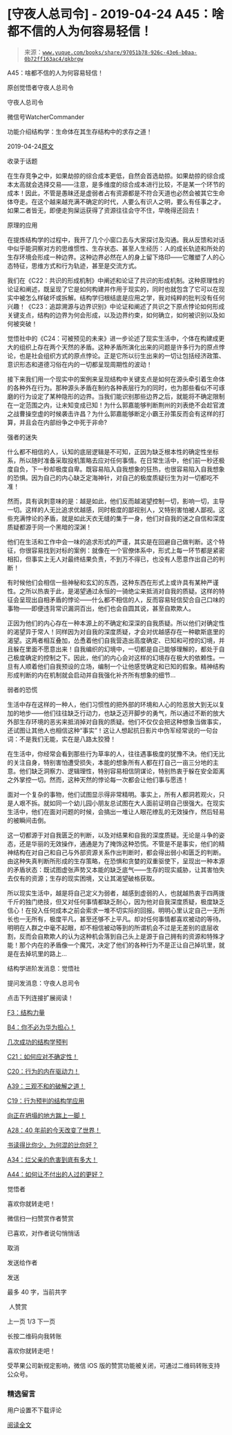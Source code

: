 # [守夜人总司令] - 2019-04-24 A45：啥都不信的人为何容易轻信！

> 来源：[`www.yuque.com/books/share/97051b78-926c-43e6-b0aa-0b72ff163ac4/qkbrgw`](https://www.yuque.com/books/share/97051b78-926c-43e6-b0aa-0b72ff163ac4/qkbrgw)



A45：啥都不信的人为何容易轻信！ 

原创觉悟者守夜人总司令 

守夜人总司令 

微信号WatcherCommander 

功能介绍结构学：生命体在其生存结构中的求存之道！ 

2019-04-24[原文](https://mp.weixin.qq.com/s?__biz=MzAxNDk1NjI2Mw==&mid=2247484452&idx=1&sn=d884d1e1c9543c81df6bdb8fa3e00983&chksm=9b8a27acacfdaeba4a2feda59f0e35a53b066105c6cba62dc25149727ffe8a3e2d55e0b62445&scene=27#wechat_redirect&cpage=388) 

收录于话题 

在生存竞争之中，如果劫掠的综合成本更低，自然会首选劫掠。如果劫掠的综合成本太高就会选择交易——注意，是多维度的综合成本进行比较，不是某一个环节的成本！因此，不管是愚昧还是虚弱者占有资源都是不符合天道也必然会被其它生命体夺走。在这个越来越充满不确定的时代，人要么有识人之明，要么有任事之才。如果二者皆无，即便走狗屎运获得了资源往往会守不住，早晚得还回去！ 

原理的应用 

在提炼结构学的过程中，我开了几个小窗口去与大家探讨及沟通。我从反馈和对话中似乎能洞察对方的思维惯性、生存状态、甚至人生经历：人的成长轨迹和所处的生存环境会形成一种边界。这种边界必然在人的身上留下烙印——它雕塑了人的心态特征，思维方式和行为轨迹，甚至是交流方式。 

我们在《C22：共识的形成机制》中阐述和论证了共识的形成机制。这种原理性的论证和阐述，既呈现了它是如何构建并作用于现实的，同时也就包含了它可以在现实中被怎么样破坏或拆解。结构学归根结底是应用之学，我对纯粹的批判没有任何兴趣！《C23：追踪溯源与边界识别》中论证和阐述了共识之下原点悖论如何形成关键支点，结构的边界为何会形成，以及边界约束，如何确立，如何被识别以及如何被突破！ 

觉悟社中的《C24：可被预见的未来》进一步论述了现实生活中，个体在构建成更大的组织上存在两个天然的矛盾。这种矛盾所演化出来的问题是许多行为的原点悖论，也是社会组织方式的原点悖论。正是它所以衍生出来的一切让包括经济政策、意识形态和道德习俗在内的一切都呈现周期性的波动！ 

接下来我们用一个现实中的案例来呈现结构中关键支点是如何在源头牵引着生命体的各种外在行为。那种源头矛盾在制约各种表层行为的同时，也为那些看似不可琢磨的行为设定了某种隐形的边界。当我们能识别那些边界之后，就能将不确定限制在一定范围之内，让未知变成已知！为什么郭嘉能够判断荆州的刘表绝不会趁官渡之战曹操空虚的时候袭击许昌？为什么郭嘉能够断定小霸王孙策反而会有这样的打算，并且会在内部纷争之中死于非命? 

强者的迷失 

什么都不相信的人，认知的底层逻辑是不可知，正因为缺乏根本性的确定性坐标系，所以随时准备采取投机策略去应对任何事情。在日常生活中，他们前一秒还极度自负，下一秒却极度自卑。既容易陷入自我想象的狂热，也很容易陷入自我想象的恐惧。因为自己的内心缺乏定海神针，对自己的极度质疑衍生为对一切都吃不准！ 

然而，具有讽刺意味的是：越是如此，他们反而越渴望控制一切，影响一切，主导一切。这样的人无比追求优越感，同时极度的鄙视别人，又特别害怕被人鄙视。这些充满悖论的矛盾，就是如此天衣无缝的集于一身，他们对自我的迷之自信和深度质疑都源于同一个黑暗的深渊！ 

他们在生活和工作中会一味的追求形式的严谨，其实是在回避自己做判断。这个特征，你很容易找到对标的案例：就像在一个官僚体系中，形式上每一环节都是紧密相扣，但事实上无人对最终结果负责，不到万不得已，也没有人愿意作出自己的判断！ 

有时候他们会相信一些神秘和玄幻的东西，这种东西在形式上或许具有某种严谨性。之所以热衷于此，是渴望通过永恒的一骑绝尘来抵消对自我的质疑。这样的特征会呈现出自相矛盾的悖论——什么都不相信的人，反而容易轻信契合自己口味的事物——即便违背常识漏洞百出，他们也会自圆其说，甚至自欺欺人。 

正因为他们的内心存在一种本源上的不确定和深深的自我质疑。所以他们对确定性的渴望异于常人！同样因为对自我的深度质疑，才会对优越感存在一种歇斯底里的渴望。这两者相互叠加，怂恿着他们自我营造出高度确定、已知和可控的幻境，并且躲在里面不愿意出来！自我编织的幻境中，一切都是自己能够理解的，都处于自己极度确定的控制之下。因此，他们的内心会对这样的幻境存在极大的依赖性。一旦有人顺着他们自我预设的立场，编制一个让他感觉确定和已知的假象。精神结构形成判断的内在机制就会启动并自我强化补齐所有想象的细节... 

弱者的恐慌 

生活中存在这样的一种人，他们习惯性的把外部的环境和人心的险恶放大到无以复加的地步——他们往往缺乏行动力，也缺乏迈开脚步的勇气，所以通过不断的放大外部生存环境的恶劣来抵消掉对自我的质疑。他们不仅仅会把这种想象当做事实，还试图让其他人也相信这种“事实”！这让人想起抗日影片中伪军经常说的一句台词：不是我们无能，实在是八路太狡猾！ 

在生活中，你经常会看到那些行为草率的人，往往遇事极度的犹豫不决。他们无比的关注自身，特别害怕遭受损失，本能的想象所有人都在打自己一亩三分地的主意。他们缺乏洞察力、逻辑理性，特别容易相信阴谋论，特别热衷于躲在安全距离之外掌控一切。然而，这种天然的悖论每一次都会让他们事与愿违！ 

面对一个复杂的事物，他们试图显示得非常精明。事实上，所有人都洞若观火，只是人艰不拆。就如同一个幼儿园小朋友总试图在大人面前证明自己很强大。在现实生活中，他们在面对问题的时候，会搞出一堆让人眼花缭乱的无效操作，然后轻易的被瞬间击倒。 

这一切都源于对自我匮乏的判断，以及对结果和自我的深度质疑。无论是斗争的姿态，还是华丽的无效操作，通通是为了掩饰这种恐慌。不管是不是事实，他们的精神结构在对自己和自己与外部资源关系作出判断时，都会得出弱小和匮乏的判断。由这种失真判断所形成的生存策略，在恐惧和贪婪的双重驱使下，呈现出一种本源的矛盾状态：既试图虚张声势又本能的缺乏底气——生存的现实威胁，让其害怕失去仅有的资源；生存的现实困境，又让其渴望破格获取。 

所以现实生活中，越是将自己定义为弱者，越感到虚弱的人，也就越热衷于四两拨千斤的独门绝技，但又对任何事情都缺乏耐心，因为他对自我深度质疑，极度缺乏信心！在投入任何成本之前会索求一堆不切实际的回报。明明心里认定自己一无所长也一无所有，极度平凡，甚至还够不上平凡。却对任何事情都喜欢被动的等待。明明在人群之中毫不起眼，却不相信被动等到的所谓机会不过是无差别的底层收割，反而会自欺欺人的认为这种机会落到自己头上是源于自己拥有的资源和特殊才能！那个内在的矛盾像一个魔咒，决定了他们的各种行为不是正让自己掉坑里，就是在去掉坑里的路上... 

结构学进阶发消息：觉悟社 

提问发消息：守夜人总司令  



点击下列连接扩展阅读！ 

[F3：结构力量](http://mp.weixin.qq.com/s?__biz=MzAxNDk1NjI2Mw==&mid=2247484256&idx=1&sn=f10d9c530bfd6ea08b25d4bec657c13a&chksm=9b8a20e8acfda9fee057f2df26790f905c898132cac91d833d14e636edb00c20514d63189a88&scene=21#wechat_redirect) 

[B4：你不必为华为担心！](http://mp.weixin.qq.com/s?__biz=MzIzMDYwOTM0Mg==&mid=2247483951&idx=1&sn=7850925e07db502ec2116efe0211318f&chksm=e8b19afedfc613e816bdef573343dbe2127c92d828c071510a8a8b9cb98384cdc7a6dbf8fbdd&scene=21#wechat_redirect) 

[几次成功的结构学预判](http://mp.weixin.qq.com/s?__biz=MzAxNDk1NjI2Mw==&mid=2247484266&idx=1&sn=02ab915e029cbe24d91712f741b3f37c&chksm=9b8a20e2acfda9f4498a5c76204c101ab26e7311f2fb7d3043de108d4ff6e18d72a1c889a569&scene=21#wechat_redirect) 

[C21：如何应对不确定性！](https://mp.weixin.qq.com/s?__biz=MzIzMDYwOTM0Mg==&mid=2247484008&idx=1&sn=1b48a801dbd0a0a6a6b41117d5cf6579&token=1343943146&lang=zh_CN&scene=21#wechat_redirect) 

[C20：行为的内在驱动力！](https://mp.weixin.qq.com/s?__biz=MzIzMDYwOTM0Mg==&mid=2247484003&idx=1&sn=a62ddbccc64f9f19890c0dff9605b6f7&scene=21#wechat_redirect) 

[A39：三观不和的破解之道！](http://mp.weixin.qq.com/s?__biz=MzAxNDk1NjI2Mw==&mid=2247484395&idx=1&sn=3464fb8d0b12df7cf8fc91716a34f5ba&chksm=9b8a2063acfda9759f6b71d77a8302f892cb4db2ab1a47c82975663328d4e6759aa20d5233f2&scene=21#wechat_redirect) 

[C19：行为预判的结构学应用](http://mp.weixin.qq.com/s?__biz=MzAxNDk1NjI2Mw==&mid=2247484380&idx=1&sn=652c8fbc6ebeb96398fc1fcce0d32a61&chksm=9b8a2054acfda942e2a3086c0b2b25c9df7d11e7cfa92c2a199fa87f03ccac8b9c1a8c6f0695&scene=21#wechat_redirect) 

[向正在坍塌的地方踹上一脚！](http://mp.weixin.qq.com/s?__biz=MzAxNDk1NjI2Mw==&mid=2247483789&idx=1&sn=5e44b7b524c3dc4bb7705f49ed0a44a3&chksm=9b8a2205acfdab139e4b1d44ef6702b09c9fbf79505340205d13fbdaa33207a997f54bee0e97&scene=21#wechat_redirect) 

[A28：40 年前的今天改变了世界！](http://mp.weixin.qq.com/s?__biz=MzAxNDk1NjI2Mw==&mid=2247484305&idx=1&sn=34b19d12210bf9f765c6eb615b787ac6&chksm=9b8a2019acfda90fff45ea8c17ccb37c75e04c7420ad9b303a0fb0069110cee644e6f592d95f&scene=21#wechat_redirect) 

[书读得比你少，为何混的比你好？](http://mp.weixin.qq.com/s?__biz=MzAxNDk1NjI2Mw==&mid=2247484296&idx=1&sn=b0e0f11f50023aa8a20e8eeb51d39e10&chksm=9b8a2000acfda916885455b30687e2f18099abba31c78b2fabb95ca1b89ddc40f2415317d368&scene=21#wechat_redirect) 

[A34：烂父亲的危害到底有多大！](http://mp.weixin.qq.com/s?__biz=MzAxNDk1NjI2Mw==&mid=2247484348&idx=1&sn=944a6aac1e8035011b56508ea74fb48e&chksm=9b8a2034acfda922b803681a568bf7b75ce8342cf507080d2e636098b7ee9dfc1391836f7341&scene=21#wechat_redirect) 

[A44：如何让不付出的人过的更好？](http://mp.weixin.qq.com/s?__biz=MzAxNDk1NjI2Mw==&mid=2247484446&idx=1&sn=413fa7e47e621f5d0500f39686dbf8f4&chksm=9b8a2796acfdae80cac948270a21eb91cf8d8334e3c686e7cd99981e355e99828b1d52fc4d6c&scene=21#wechat_redirect) 

觉悟者 

喜欢你就转走吧！ 

微信扫一扫赞赏作者赞赏 

已喜欢，对作者说句悄悄话 

取消 

发送给作者 

发送 

最多 40 字，当前共字 

 人赞赏 

上一页 1/3 下一页 

长按二维码向我转账 

喜欢你就转走吧！ 

受苹果公司新规定影响，微信 iOS 版的赞赏功能被关闭，可通过二维码转账支持公众号。 

### 精选留言 

用户设置不下载评论 

[阅读全文](https://t.zsxq.com/EAu3bUf)